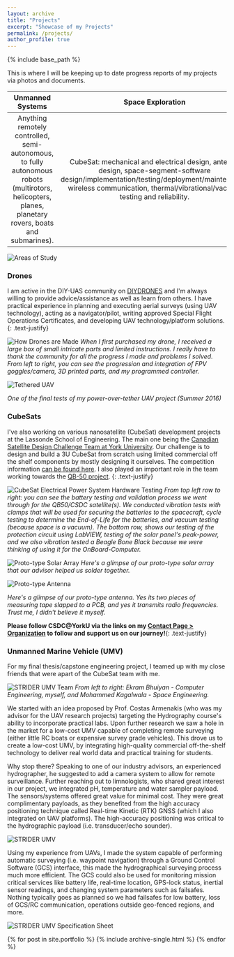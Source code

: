 ```yaml
---
layout: archive
title: "Projects"
excerpt: "Showcase of my Projects"
permalink: /projects/
author_profile: true
---
```


{% include base_path %}

This is where I will be keeping up to date progress reports of my projects via photos and documents.

| Unmanned Systems | Space Exploration | Extracurricular |
|:--------:|:--------------:|:---------------:|
|Anything remotely controlled, semi-autonomous, to fully autonomous robots (multirotors, helicopters, planes, planetary rovers, boats and submarines).  |  CubeSat: mechanical and electrical design, antenna design, space-segment-software design/implementation/testing/deployment/maintenance, wireless communication, thermal/vibrational/vacuum testing and reliability. | Software Dev (web/apps, games), internet of things, VR/AR, cloud geospatial analytics tools​, big data, machine learning, blockchain, cryptocurrency, GPS. |

![Areas of Study](/assets/images/space.jpg "Areas of Study")

### Drones

I am active in the DIY-UAS community on [DIYDRONES](http://diydrones.com/profile/menezes) and I'm always willing to provide advice/assistance as well as learn from others. I have practical experience in planning and executing aerial surveys (using UAV technology), acting as a navigator/pilot, writing approved Special Flight Operations Certificates, and developing UAV technology/platform solutions.
{: .text-justify}

![How Drones are Made](/assets/images/parts-to-drone.png "How Drones are Made")
*When I first purchased my drone, I received a large box of small intricate parts and limited instructions. I really have to thank the community for all the progress I made and problems I solved. From left to right, you can see the progression and integration of FPV goggles/camera, 3D printed parts, and my programmed controller.*

![Tethered UAV](/assets/images/tether.jpg "Tethered UAV")

*One of the final tests of my power-over-tether UAV project (Summer 2016)*

### CubeSats

I've also working on various nanosatellite (CubeSat) development projects at the Lassonde School of Engineering. The main one being the [Canadian Satellite Design Challenge Team at York University](https://www.lassat.ca). Our challenge is to design and build a 3U CubeSat from scratch using limited commercial off the shelf components by mostly designing it ourselves. The competition information [can be found here](https://www.csdcms.ca). I also played an important role in the team working towards the [QB-50 project](https://www.qb50.eu).
{: .text-justify}

![CubeSat Electrical Power System Hardware Testing](/assets/images/cubesat.jpg "CubeSat Electrical Power System Hardware Testing")
*From top left row to right: you can see the battery testing and validation process we went through for the QB50/CSDC satellite(s). We conducted vibration tests with clamps that will be used for securing the batteries to the spacecraft, cycle testing to determine the End-of-Life for the batteries, and vacuum testing (because space is a vacuum). The bottom row, shows our testing of the protection circuit using LabVIEW, testing of the solar panel's peak-power, and we also vibration tested a Beagle Bone Black because we were thinking of using it for the OnBoard-Computer.*

![Proto-type Solar Array](/assets/images/ptsolar.jpg "Proto-type Solar Array")
*Here's a glimpse of our proto-type solar array that our advisor helped us solder together.*

![Proto-type Antenna](/assets/images/ant.jpg "Proto-type Antenna")

*Here's a glimpse of our proto-type antenna. Yes its two pieces of measuring tape slapped to a PCB, and yes it transmits radio frequencies. Trust me, I didn't believe it myself.*

**Please follow CSDC@YorkU via the links on my [Contact Page > Organization](http://keithmenezes.ca/contact/) to follow and support us on our journey!**{: .text-justify}

### Unmanned Marine Vehicle (UMV)

For my final thesis/capstone engineering project, I teamed up with my close friends that were apart of the CubeSat team with me.

![STRIDER UMV Team](/assets/images/striderfam.jpg "STRIDER UMV Team")
*From left to right: Ekram Bhuiyan - Computer Engineering, myself, and Mohammed Kagalwala - Space Engineering.*

We started with an idea proposed by Prof. Costas Armenakis (who was my advisor for the UAV research projects) targeting the Hydrography course's ability to incorporate practical labs. Upon further research we saw a hole in the market for a low-cost UMV capable of completing remote surveying (either little RC boats or expensive survey grade vehicles). This drove us to create a low-cost UMV, by integrating high-quality commercial off-the-shelf technology to deliver real world data and practical training for students.

Why stop there? Speaking to one of our industry advisors, an experienced hydrographer, he suggested to add a camera system to allow for remote surveillance. Further reaching out to limnologists, who shared great interest in our project, we integrated pH, temperature and water sampler payload. The sensors/systems offered great value for minimal cost. They were great complimentary payloads, as they benefited from the high accuracy positioning technique called Real-time Kinetic (RTK) GNSS (which I also integrated on UAV platforms). The high-accuracy positioning was critical to the hydrographic payload (i.e. transducer/echo sounder).

![STRIDER UMV](/assets/images/strider.jpg "STRIDER UMV")

Using my experience from UAVs, I made the system capable of performing automatic surveying (i.e. waypoint navigation) through a Ground Control Software (GCS) interface, this made the hydrographical surveying process much more efficient. The GCS could also be used for monitoring mission critical services like battery life, real-time location, GPS-lock status, inertial sensor readings, and changing system parameters such as failsafes. Nothing typically goes as planned so we had failsafes for low battery, loss of GCS/RC communication, operations outside geo-fenced regions, and more.

![STRIDER UMV Specification Sheet](/assets/images/striderspecsheet.jpg "[STRIDER UMV Specification Sheet")

{% for post in site.portfolio %}
  {% include archive-single.html %}
{% endfor %}
